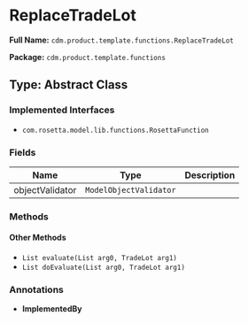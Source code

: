# ReplaceTradeLot

**Full Name:** `cdm.product.template.functions.ReplaceTradeLot`

**Package:** `cdm.product.template.functions`

## Type: Abstract Class

### Implemented Interfaces

- `com.rosetta.model.lib.functions.RosettaFunction`

### Fields

| Name | Type | Description |
|------|------|-------------|
| objectValidator | `ModelObjectValidator` |  |

### Methods

#### Other Methods

- `List evaluate(List arg0, TradeLot arg1)`
- `List doEvaluate(List arg0, TradeLot arg1)`

### Annotations

- **ImplementedBy**


